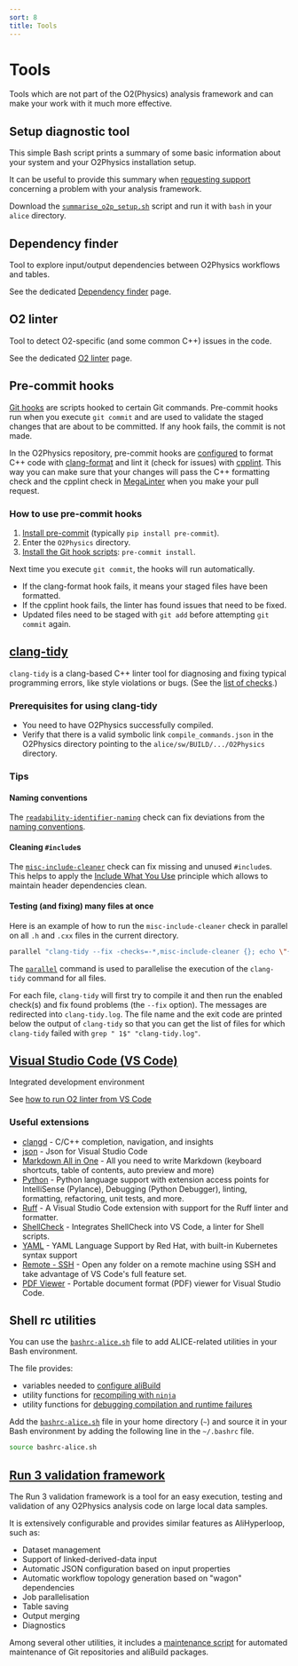 ```yaml
---
sort: 8
title: Tools
---
```


# Tools

Tools which are not part of the O2(Physics) analysis framework and can make your work with it much more effective.

## Setup diagnostic tool

This simple Bash script prints a summary of some basic information about your system and your O2Physics installation setup.

It can be useful to provide this summary when [requesting support](../troubleshooting/README.md#reporting-problems) concerning a problem with your analysis framework.

Download the [`summarise_o2p_setup.sh`](summarise_o2p_setup.sh) script and run it with `bash` in your `alice` directory.

## Dependency finder

Tool to explore input/output dependencies between O2Physics workflows and tables.

See the dedicated [Dependency finder](dependencyFinder.md) page.

## O2 linter

Tool to detect O2-specific (and some common C++) issues in the code.

See the dedicated [O2 linter](o2linter.md) page.

## Pre-commit hooks

[Git hooks](https://git-scm.com/book/ms/v2/Customizing-Git-Git-Hooks) are scripts hooked to certain Git commands.
Pre-commit hooks run when you execute `git commit` and are used to validate the staged changes that are about to be committed.
If any hook fails, the commit is not made.

In the O2Physics repository, pre-commit hooks are [configured](https://github.com/AliceO2Group/O2Physics/blob/master/.pre-commit-config.yaml) to format C++ code with [clang-format](https://clang.llvm.org/docs/ClangFormat.html) and lint it (check for issues) with [cpplint](https://github.com/cpplint/cpplint).
This way you can make sure that your changes will pass the C++ formatting check and the cpplint check in [MegaLinter](https://megalinter.io/) when you make your pull request.

### How to use pre-commit hooks

1. [Install pre-commit](https://pre-commit.com/#installation) (typically `pip install pre-commit`).
1. Enter the `O2Physics` directory.
1. [Install the Git hook scripts](https://pre-commit.com/#3-install-the-git-hook-scripts): `pre-commit install`.

Next time you execute `git commit`, the hooks will run automatically.

- If the clang-format hook fails, it means your staged files have been formatted.
- If the cpplint hook fails, the linter has found issues that need to be fixed.
- Updated files need to be staged with `git add` before attempting `git commit` again.

## [clang-tidy](https://clang.llvm.org/extra/clang-tidy/)

`clang-tidy` is a clang-based C++ linter tool for diagnosing and fixing typical programming errors, like style violations or bugs.
(See the [list of checks](https://clang.llvm.org/extra/clang-tidy/checks/list.html).)

### Prerequisites for using clang-tidy

- You need to have O2Physics successfully compiled.
- Verify that there is a valid symbolic link `compile_commands.json` in the O2Physics directory pointing to the `alice/sw/BUILD/.../O2Physics` directory.

### Tips

#### Naming conventions

The [`readability-identifier-naming`](https://clang.llvm.org/extra/clang-tidy/checks/readability/identifier-naming.html) check can fix deviations from the [naming conventions](https://rawgit.com/AliceO2Group/CodingGuidelines/master/naming_formatting.html).

#### Cleaning `#include`s

The [`misc-include-cleaner`](https://clang.llvm.org/extra/clang-tidy/checks/misc/include-cleaner.html) check can fix missing and unused `#include`s.
This helps to apply the [Include What You Use](https://github.com/AliceO2Group/O2Physics/issues/8357) principle which allows to maintain header dependencies clean.

#### Testing (and fixing) many files at once

Here is an example of how to run the `misc-include-cleaner` check in parallel on all `.h` and `.cxx` files in the current directory.

```bash
parallel "clang-tidy --fix -checks=-*,misc-include-cleaner {}; echo \"{} \$?\"" ::: $(find -name "*.h" -o -name "*.cxx") > "clang-tidy.log"
```

The [`parallel`](https://www.gnu.org/software/parallel/) command is used to parallelise the execution of the `clang-tidy` command for all files.

For each file, `clang-tidy` will first try to compile it and then run the enabled check(s) and fix found problems (the `--fix` option).
The messages are redirected into `clang-tidy.log`.
The file name and the exit code are printed below the output of `clang-tidy` so that you can get the list of files for which `clang-tidy` failed with `grep " 1$" "clang-tidy.log"`.

## [Visual Studio Code (VS Code)](https://code.visualstudio.com/)

Integrated development environment

See [how to run O2 linter from VS Code](o2linter.md#in-visual-studio-code)

### Useful extensions

- [clangd](https://marketplace.visualstudio.com/items?itemName=llvm-vs-code-extensions.vscode-clangd) - C/C++ completion, navigation, and insights
- [json](https://marketplace.visualstudio.com/items?itemName=ZainChen.json) - Json for Visual Studio Code
- [Markdown All in One](https://marketplace.visualstudio.com/items?itemName=yzhang.markdown-all-in-one) - All you need to write Markdown (keyboard shortcuts, table of contents, auto preview and more)
- [Python](https://marketplace.visualstudio.com/items?itemName=ms-python.python) - Python language support with extension access points for IntelliSense (Pylance), Debugging (Python Debugger), linting, formatting, refactoring, unit tests, and more.
- [Ruff](https://marketplace.visualstudio.com/items?itemName=charliermarsh.ruff) - A Visual Studio Code extension with support for the Ruff linter and formatter.
- [ShellCheck](https://marketplace.visualstudio.com/items?itemName=timonwong.shellcheck) - Integrates ShellCheck into VS Code, a linter for Shell scripts.
- [YAML](https://marketplace.visualstudio.com/items?itemName=redhat.vscode-yaml) - YAML Language Support by Red Hat, with built-in Kubernetes syntax support
- [Remote - SSH](https://marketplace.visualstudio.com/items?itemName=ms-vscode-remote.remote-ssh) - Open any folder on a remote machine using SSH and take advantage of VS Code's full feature set.
- [PDF Viewer](https://marketplace.visualstudio.com/items?itemName=mathematic.vscode-pdf) - Portable document format (PDF) viewer for Visual Studio Code.

## Shell rc utilities

You can use the [`bashrc-alice.sh`](bashrc-alice.sh) file to add ALICE-related utilities in your Bash environment.

The file provides:

- variables needed to [configure aliBuild](../gettingstarted/installing.md#configure-alibuild)
- utility functions for [recompiling with `ninja`](../gettingstarted/installing.md#building-partially-for-development-using-ninja)
- utility functions for [debugging compilation and runtime failures](../troubleshooting/README.md#finding-problems)

Add the [`bashrc-alice.sh`](bashrc-alice.sh) file in your home directory (`~`) and source it in your Bash environment by adding the following line in the `~/.bashrc` file.

```bash
source bashrc-alice.sh
```

## [Run 3 validation framework](https://github.com/AliceO2Group/Run3AnalysisValidation)

The Run 3 validation framework is a tool for an easy execution, testing and validation of any O2Physics analysis code on large local data samples.

It is extensively configurable and provides similar features as AliHyperloop, such as:

- Dataset management
- Support of linked-derived-data input
- Automatic JSON configuration based on input properties
- Automatic workflow topology generation based on "wagon" dependencies
- Job parallelisation
- Table saving
- Output merging
- Diagnostics

Among several other utilities, it includes a [maintenance script](https://github.com/AliceO2Group/Run3AnalysisValidation?tab=readme-ov-file#keep-your-repositories-and-installations-up-to-date-and-clean) for automated maintenance of Git repositories and aliBuild packages.
